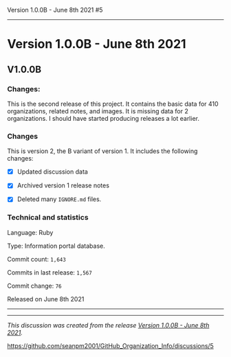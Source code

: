 Version 1.0.0B - June 8th 2021 #5 

***

# Version 1.0.0B - June 8th 2021

## V1.0.0B

### Changes:

This is the second release of this project. It contains the basic data for 410 organizations, <!-- (fork count minus 2) !--> related notes, and images. It is missing data for 2 organizations. I should have started producing releases a lot earlier.

### Changes

This is version 2, the B variant of version 1. It includes the following changes:

- [x] Updated discussion data

- [x] Archived version 1 release notes

- [x] Deleted many `IGNORE.md` files.

### Technical and statistics

Language: Ruby

Type: Information portal database.

Commit count: `1,643`

Commits in last release: `1,567`

Commit change: `76`

Released on June 8th 2021

***


<hr /><em>This discussion was created from the release <a href='https://github.com/seanpm2001/GitHub_Organization_Info/releases/tag/V1.0.0B'>Version 1.0.0B - June 8th 2021</a>.</em>

https://github.com/seanpm2001/GitHub_Organization_Info/discussions/5
